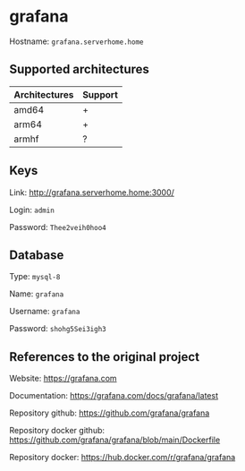 # grafana
Hostname: `grafana.serverhome.home`

## Supported architectures
| Architectures | Support |
| :------------ | :------ |
| amd64         | +       |
| arm64         | +       |
| armhf         | ?       |

## Keys
Link: http://grafana.serverhome.home:3000/

Login: `admin`

Password: `Thee2veih0hoo4`

## Database
Type: `mysql-8`

Name: `grafana`

Username: `grafana`

Password: `shohg5Sei3igh3`

## References to the original project
Website: https://grafana.com

Documentation: https://grafana.com/docs/grafana/latest

Repository github: https://github.com/grafana/grafana

Repository docker github: https://github.com/grafana/grafana/blob/main/Dockerfile

Repository docker: https://hub.docker.com/r/grafana/grafana